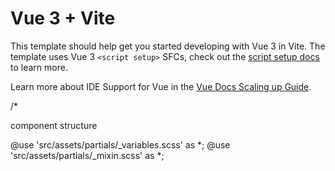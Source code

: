 # Vue 3 + Vite

This template should help get you started developing with Vue 3 in Vite. The template uses Vue 3 `<script setup>` SFCs, check out the [script setup docs](https://v3.vuejs.org/api/sfc-script-setup.html#sfc-script-setup) to learn more.

Learn more about IDE Support for Vue in the [Vue Docs Scaling up Guide](https://vuejs.org/guide/scaling-up/tooling.html#ide-support).



/*

component structure

<script>
export default {
    name: '' ,

    data(){
    return{}
    },
    components: {

    },
    methods: {
        
    }
}


</script>

<template>


</template>

<style lang="scss" scoped>


</style>

@use 'src/assets/partials/_variables.scss' as *;
@use 'src/assets/partials/_mixin.scss' as *;
